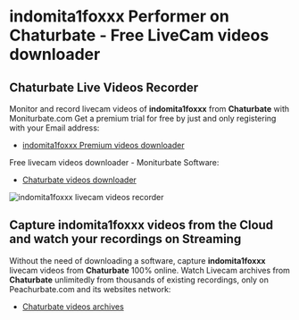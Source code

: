 # indomita1foxxx Performer on Chaturbate - Free LiveCam videos downloader

## Chaturbate Live Videos Recorder

Monitor and record livecam videos of **indomita1foxxx** from **Chaturbate** with Moniturbate.com
Get a premium trial for free by just and only registering with your Email address:
* [indomita1foxxx Premium videos downloader](https://moniturbate.com/request-demo-licence-key.html)

Free livecam videos downloader - Moniturbate Software:
* [Chaturbate videos downloader](https://moniturbate.com/moniturbate-download-software.html)

![indomita1foxxx livecam videos recorder](https://peachurnet.com/templates/moniturbate-software.png)


## Capture indomita1foxxx videos from the Cloud and watch your recordings on Streaming

Without the need of downloading a software, capture **indomita1foxxx** livecam videos from **Chaturbate** 100% online.
Watch Livecam archives from **Chaturbate** unlimitedly from thousands of existing recordings, only on Peachurbate.com and its websites network:
* [Chaturbate videos archives](https://peachurnet.com/)